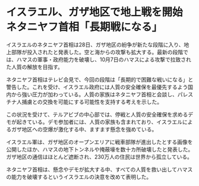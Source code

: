 # イスラエル、ガザ地区で地上戦を開始　ネタニヤフ首相「長期戦になる」

イスラエルのネタニヤフ首相は28日、ガザ地区の紛争が新たな段階に入り、地上部隊が投入されたと発表した。空と海からの攻撃も拡大する。最新の段階では、ハマスの軍事・政府能力を破壊し、10月7日のハマスによる攻撃で拉致された人質の解放を目指す。

ネタニヤフ首相はテレビ会見で、今回の段階は「長期的で困難な戦いになる」と警告した。これを受け、イスラエル政府には人質の安全確保を最優先するよう国内から強い圧力が加わっている。人質の家族はネタニヤフ首相と会談し、パレスチナ人捕虜との交換を可能にする可能性を支持する考えを示した。

この状況を受けて、テルアビブの中心部では、停戦と人質の安全確保を求めるデモが起きている。デモ参加者には、人質の家族も含まれており、イスラエルによるガザ地区への空爆が激化する中、ますます懸念を強めている。

イスラエル軍は、ガザ地区のオープンエリアに戦車部隊が進出したとする画像を公開したほか、ハマスの地下トンネルや掩蔽壕を数十カ所破壊したと発表した。ガザ地区の通信はほとんど遮断され、230万人の住民は世界から孤立している。

ネタニヤフ首相は、懸念やデモが拡大する中、すべての人質を救い出してハマスの能力を破壊するというイスラエルの決意を改めて表明した。
